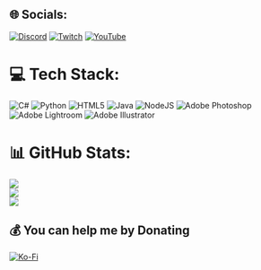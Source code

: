 
## 🌐 Socials:
[![Discord](https://img.shields.io/badge/Discord-%237289DA.svg?logo=discord&logoColor=white)](https://discord.gg/pokegrotto) [![Twitch](https://img.shields.io/badge/Twitch-%239146FF.svg?logo=Twitch&logoColor=white)](https://twitch.tv/pawmi_net) [![YouTube](https://img.shields.io/badge/YouTube-%23FF0000.svg?logo=YouTube&logoColor=white)](https://youtube.com/@PokeGrottoUK) 

# 💻 Tech Stack:
![C#](https://img.shields.io/badge/c%23-%23239120.svg?style=for-the-badge&logo=csharp&logoColor=white) ![Python](https://img.shields.io/badge/python-3670A0?style=for-the-badge&logo=python&logoColor=ffdd54) ![HTML5](https://img.shields.io/badge/html5-%23E34F26.svg?style=for-the-badge&logo=html5&logoColor=white) ![Java](https://img.shields.io/badge/java-%23ED8B00.svg?style=for-the-badge&logo=openjdk&logoColor=white) ![NodeJS](https://img.shields.io/badge/node.js-6DA55F?style=for-the-badge&logo=node.js&logoColor=white) ![Adobe Photoshop](https://img.shields.io/badge/adobe%20photoshop-%2331A8FF.svg?style=for-the-badge&logo=adobe%20photoshop&logoColor=white) ![Adobe Lightroom](https://img.shields.io/badge/Adobe%20Lightroom-31A8FF.svg?style=for-the-badge&logo=Adobe%20Lightroom&logoColor=white) ![Adobe Illustrator](https://img.shields.io/badge/adobe%20illustrator-%23FF9A00.svg?style=for-the-badge&logo=adobe%20illustrator&logoColor=white)
# 📊 GitHub Stats:
![](https://github-readme-stats.vercel.app/api?username=plusreedy&theme=radical&hide_border=true&include_all_commits=false&count_private=false)<br/>
![](https://github-readme-streak-stats.herokuapp.com/?user=plusreedy&theme=radical&hide_border=true)<br/>
![](https://github-readme-stats.vercel.app/api/top-langs/?username=plusreedy&theme=radical&hide_border=true&include_all_commits=false&count_private=false&layout=compact)

  ## 💰 You can help me by Donating
  [![Ko-Fi](https://img.shields.io/badge/Ko--fi-F16061?style=for-the-badge&logo=ko-fi&logoColor=white)](https://ko-fi.com/plusreedy) 

  

